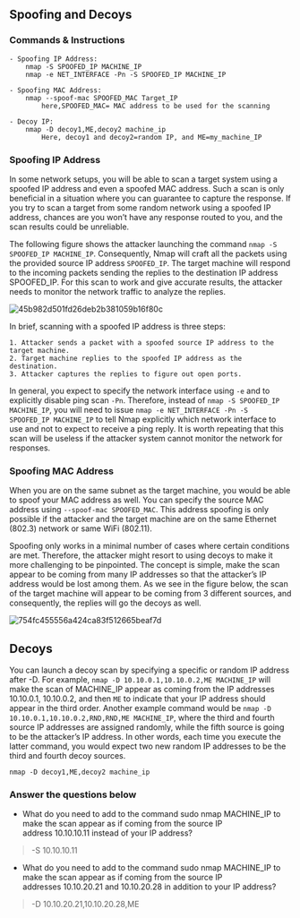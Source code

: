 ## Spoofing and Decoys 

### Commands & Instructions

	- Spoofing IP Address:
		nmap -S SPOOFED_IP MACHINE_IP
		nmap -e NET_INTERFACE -Pn -S SPOOFED_IP MACHINE_IP
		
	- Spoofing MAC Address:
		nmap --spoof-mac SPOOFED_MAC Target_IP
			here,SPOOFED_MAC= MAC address to be used for the scanning 
		
	- Decoy IP:
		nmap -D decoy1,ME,decoy2 machine_ip
			Here, decoy1 and decoy2=random IP, and ME=my_machine_IP




### Spoofing IP Address

In some network setups, you will be able to scan a target system using a spoofed IP address and even a spoofed MAC address. Such a scan is only beneficial in a situation where you can guarantee to capture the response. If you try to scan a target from some random network using a spoofed IP address, chances are you won’t have any response routed to you, and the scan results could be unreliable.

The following figure shows the attacker launching the command `nmap -S SPOOFED_IP MACHINE_IP`. Consequently, Nmap will craft all the packets using the provided source IP address `SPOOFED_IP`. The target machine will respond to the incoming packets sending the replies to the destination IP address SPOOFED_IP. For this scan to work and give accurate results, the attacker needs to monitor the network traffic to analyze the replies.


![45b982d501fd26deb2b381059b16f80c](https://github.com/Taukir1515/Nmap/assets/65533124/8da66ba1-e43d-488a-8faa-a7e4e784c55f)


In brief, scanning with a spoofed IP address is three steps:

	1. Attacker sends a packet with a spoofed source IP address to the target machine.
	2. Target machine replies to the spoofed IP address as the destination.
	3. Attacker captures the replies to figure out open ports.

In general, you expect to specify the network interface using `-e` and to explicitly disable ping scan `-Pn`. Therefore, instead of `nmap -S SPOOFED_IP MACHINE_IP`, you will need to issue `nmap -e NET_INTERFACE -Pn -S SPOOFED_IP MACHINE_IP` to tell Nmap explicitly which network interface to use and not to expect to receive a ping reply. It is worth repeating that this scan will be useless if the attacker system cannot monitor the network for responses.


### Spoofing MAC Address

When you are on the same subnet as the target machine, you would be able to spoof your MAC address as well. You can specify the source MAC address using `--spoof-mac SPOOFED_MAC`. This address spoofing is only possible if the attacker and the target machine are on the same Ethernet (802.3) network or same WiFi (802.11).

Spoofing only works in a minimal number of cases where certain conditions are met. Therefore, the attacker might resort to using decoys to make it more challenging to be pinpointed. The concept is simple, make the scan appear to be coming from many IP addresses so that the attacker’s IP address would be lost among them. As we see in the figure below, the scan of the target machine will appear to be coming from 3 different sources, and consequently, the replies will go the decoys as well.



![754fc455556a424ca83f512665beaf7d](https://github.com/Taukir1515/Nmap/assets/65533124/8a1a2d8c-b44c-47d4-8065-767c616d0aa6)

## Decoys

You can launch a decoy scan by specifying a specific or random IP address after -D. For example, `nmap -D 10.10.0.1,10.10.0.2,ME MACHINE_IP` will make the scan of MACHINE_IP appear as coming from the IP addresses 10.10.0.1, 10.10.0.2, and then `ME` to indicate that your IP address should appear in the third order. Another example command would be `nmap -D 10.10.0.1,10.10.0.2,RND,RND,ME MACHINE_IP`, where the third and fourth source IP addresses are assigned randomly, while the fifth source is going to be the attacker’s IP address. In other words, each time you execute the latter command, you would expect two new random IP addresses to be the third and fourth decoy sources.

`nmap -D decoy1,ME,decoy2 machine_ip`

### Answer the questions below

- What do you need to add to the command sudo nmap MACHINE_IP to make the scan appear as if coming from the source IP address 10.10.10.11 instead of your IP address?
> -S 10.10.10.11

- What do you need to add to the command sudo nmap MACHINE_IP to make the scan appear as if coming from the source IP addresses 10.10.20.21 and 10.10.20.28 in addition to your IP address?
> -D 10.10.20.21,10.10.20.28,ME
